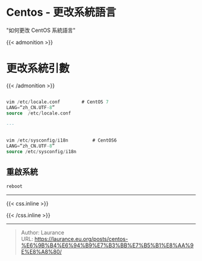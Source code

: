 # Centos - 更改系統語言


<!--more-->
"如何更改 CentOS 系統語言"

{{< admonition >}}
  # 更改系統引數
{{< /admonition >}}
 
```sql

vim /etc/locale.conf		# CentOS 7
LANG=“zh_CN.UTF-8”
source  /etc/locale.conf

---

    
vim /etc/sysconfig/i18n	        # CentOS6
LANG=“zh_CN.UTF-8”
source /etc/sysconfig/i18n
```    

 ## 重啟系統
    
```sql
reboot
````    


***

{{< css.inline >}}
<style>
.emojify {
	font-family: Apple Color Emoji, Segoe UI Emoji, NotoColorEmoji, Segoe UI Symbol, Android Emoji, EmojiSymbols;
	font-size: 2rem;
	vertical-align: middle;
}
@media screen and (max-width:650px) {
  .nowrap {
    display: block;
    margin: 25px 0;
  }
}
</style>
{{< /css.inline >}}


---

> Author: Laurance  
> URL: https://laurance.eu.org/posts/centos-%E6%9B%B4%E6%94%B9%E7%B3%BB%E7%B5%B1%E8%AA%9E%E8%A8%80/  

